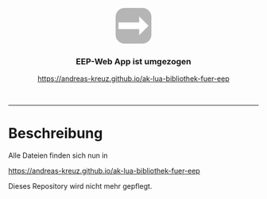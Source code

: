 <p align="center">
  <a href="https://andreas-kreuz.github.io/ak-lua-bibliothek-fuer-eep">
    <img src="assets/img/moved.png" alt="" width=72 height=72>
  </a>
  <h3 align="center">EEP-Web App ist umgezogen</h3>
  <p align="center">
  <a href="https://andreas-kreuz.github.io/ak-lua-bibliothek-fuer-eep">https://andreas-kreuz.github.io/ak-lua-bibliothek-fuer-eep</a>
  </p>
<br>
<hr>

# Beschreibung

Alle Dateien finden sich nun in

https://andreas-kreuz.github.io/ak-lua-bibliothek-fuer-eep

Dieses Repository wird nicht mehr gepflegt.

